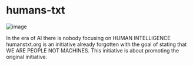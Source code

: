 # humans-txt

![image](https://github.com/sebiboga/humans-txt/assets/41440889/67f07f41-0587-4991-94b8-a9c68cce5e07)

In the era of AI there is nobody focusing on HUMAN INTELLIGENCE
humanstxt.org is an initiative already forgotten with the goal of stating that WE ARE PEOPLE NOT MACHINES.
This initiative is about promoting the original initiative.
